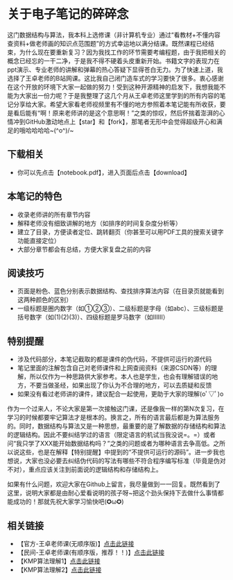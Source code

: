 # 关于电子笔记的碎碎念
这门数据结构与算法，我本科上选修课（非计算机专业）通过“看教材+不懂内容查资料+做老师画的知识点范围题”的方式幸运地以满分结课。既然课程已经结束，为什么现在要重新复习？因为我找工作的环节需要考编程题，由于我把相关的概念已经忘的一干二净，于是我不得不硬着头皮重新开始。书籍文字的表现力在ppt演示、专业老师的讲解和弹幕的热心答疑下显得苍白无力。为了快速上道，我选择了王卓老师的B站网课。这比我自己闭门造车式的学习要快了很多。衷心感谢在这个开放的环境下大家一起做的努力！受到这种开源精神的启发下，我想我能不能为大家出一份力呢？于是我整理了这几个月从王卓老师这里学到的所有内容的笔记分享给大家。希望大家看老师视频里有不懂的地方参照着本笔记能有所收获，要是看后能有“啊！原来老师讲的是这个意思啊！”之类的惊叹，然后怀揣着澎湃的心情冲到GitHub激动地点上【star】和【fork】，那笔者无形中会觉得超级开心和满足的哦哈哈哈哈~\(^o^)/~
## 下载相关
* 你可以先点击【notebook.pdf】，进入页面后点击【download】
## 本笔记的特色
* 收录老师讲的所有章节内容
* 解释老师没有细致讲解的地方（如排序的时间复杂度分析等）
* 建立了目录，方便读者定位、跳转翻页（你甚至可以用PDF工具的搜索关键字功能直接定位）
* 大部分章节都会有总结，方便大家复盘之前的内容
## 阅读技巧
* 页面是粉色、蓝色分别表示数据结构、查找排序算法内容（在目录页就能看到这两种颜色的区别）
* 一级标题是圈内数字（如①②③）、二级标题是字母（如abc）、三级标题是括号数字（如(1)(2)(3)）、四级标题是罗马数字（如ⅠⅡⅢ）
## 特别提醒
* 涉及代码部分，本笔记截取的都是课件的伪代码，不提供可运行的源代码
* 笔记里面的注解包含自己对老师课件和上网查阅资料（来源CSDN等）的理解，所以仅作为一种思路供大家参考。本人也是学生，也会有理解错误的地方，不要当做圣经，如果出现了你认为不合理的地方，可以去质疑和反馈
* 如果没有看过老师讲的课件，建议配合一起使用，更助于大家的理解(oﾟ▽ﾟ)o  

作为一个过来人，不论大家是第一次接触这门课，还是像我一样的第N次复习，在学习的时候都要牢记算法才是根本的。换言之，所有的语言最后都是为算法服务的。同时，数据结构与算法又是一种思想，最重要的是了解数据的存储结构和算法的逻辑结构。因此不要纠结学过的语言（限定语言的机试当我没说=。=）或者问“我只学了XXX能开始数据结构吗？”之类的问题或者为哪种语言去争高低。之所以说这些，也是在解释【特别提醒】中提到的“不提供可运行的源码”。进一步我也想说，大家也没必要去纠结伪代码的写法有哪些不符合程序编写标准（毕竟是伪对不对），重点应该关注到前面说的逻辑结构和存储结构上。

如果有什么问题，欢迎大家在Github上留言，我尽量做到一一回复。既然看到了这里，说明大家都是由耐心爱看说明的孩子呀~把这个劲头保持下去做什么事情都能成功的！那就先祝大家学习愉快吧(✪ω✪)
## 相关链接
* 【官方-王卓老师课(无顺序版)】[点击此链接](https://space.bilibili.com/40323036?spm_id_from=333.788.b_765f7570696e666f.2)
* 【民间-王卓老师课(有顺序版，推荐！！)】[点击此链接](https://www.bilibili.com/video/BV1nJ411V7bd?spm_id_from=333.337.search-card.all.click&vd_source=d37ce6ef458aa3529a337412aa88ebbc)
* 【KMP算法理解1】[点击此链接](https://www.bilibili.com/video/BV16X4y137qw?mid=92631095&p=1&share_from=ugc&share_medium=android&share_plat=android&share_session_id=af8db6b9-31b7-4be5-8975-84cd14cf2ef7&share_source=WEIXIN&share_tag=s_i&timestamp=1657961590&unique_k=0S1xXpx&vd_source=d37ce6ef458aa3529a337412aa88ebbc)
* 【KMP算法理解2】[点击此链接](https://www.cnblogs.com/BlackString/p/13175632.html)
